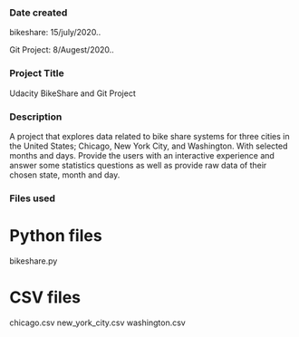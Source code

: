 ### Date created
bikeshare: 15/july/2020..

Git Project: 8/Augest/2020..

### Project Title
Udacity BikeShare and Git Project

### Description
A project that explores data related to bike share systems for three cities in the United States; Chicago, New York City, and Washington. With selected months and days. Provide the users with an interactive experience and answer some statistics questions as well as provide raw data of their chosen state, month and day. 

### Files used
# Python files
bikeshare.py
# CSV files
chicago.csv
new_york_city.csv
washington.csv

